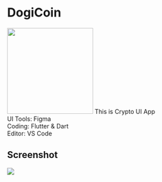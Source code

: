 # DogiCoin
<img width="200px" src="https://c.tenor.com/rcbXGO6ys3wAAAAC/bitcoin-crypto.gif" />
This is Crypto UI App
<br>
UI Tools: Figma
<br>
Coding: Flutter & Dart
<br>
Editor: VS Code

## Screenshot
![](https://imgyukle.com/f/2022/02/05/o9JITo.png)
<br>


